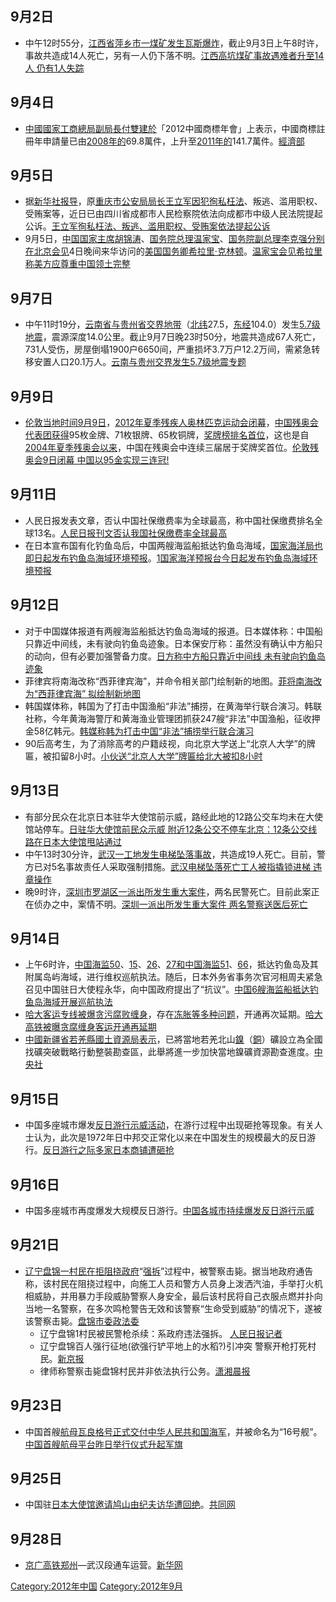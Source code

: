 <noinclude></noinclude>

## 9月2日

  - 中午12时55分，[江西省](../Page/江西省.md "wikilink")[萍乡市一煤矿发生瓦斯爆炸](../Page/萍乡市.md "wikilink")，截止9月3日上午8时许，事故共造成14人死亡，另有一人仍下落不明。[江西高坑煤矿事故遇难者升至14人
    仍有1人失踪](http://www.chinanews.com/gn/2012/09-03/4152107.shtml)

## 9月4日

  - [中國](../Page/中國.md "wikilink")[國家工商總局副局長付雙建於](https://zh.wikipedia.org/wiki/國家工商總局 "wikilink")「2012中國商標年會」上表示，中國商標註冊年申請量已由[2008年的](../Page/2008年.md "wikilink")69.8萬件，上升至[2011年的](../Page/2011年.md "wikilink")141.7萬件。[經濟部](http://www.taiwantrade.com.tw/CH/bizsearchdetail/6706515/C?keyword0=)

## 9月5日

  - 据[新华社报导](../Page/新华社.md "wikilink")，原[重庆市](../Page/重庆市.md "wikilink")[公安局局长](https://zh.wikipedia.org/wiki/公安局 "wikilink")[王立军因犯徇私枉法](../Page/王立军事件.md "wikilink")、叛逃、滥用职权、受贿案等，近日已由四川省成都市人民检察院依法向成都市中级人民法院提起公诉。[王立军徇私枉法、叛逃、滥用职权、受贿案依法提起公诉](http://news.xinhuanet.com/legal/2012-09/05/c_112974426.htm)
  - 9月5日，[中国国家主席](../Page/中华人民共和国主席.md "wikilink")[胡锦涛](../Page/胡锦涛.md "wikilink")、[国务院总理](../Page/中华人民共和国国务院总理.md "wikilink")[温家宝](../Page/温家宝.md "wikilink")、[国务院副总理](../Page/中华人民共和国国务院副总理.md "wikilink")[李克强分别在北京会见](../Page/李克强.md "wikilink")4日晚间来华访问的[美国国务卿](../Page/美国国务卿.md "wikilink")[希拉里·克林顿](../Page/希拉里·克林顿.md "wikilink")。[温家宝会见希拉里称美方应尊重中国领土完整](http://news.sina.com.cn/c/2012-09-06/022825108852.shtml)

## 9月7日

  - 中午11时19分，[云南省与](../Page/云南省.md "wikilink")[贵州省交界地带](../Page/贵州省.md "wikilink")（[北纬](https://zh.wikipedia.org/wiki/北纬 "wikilink")27.5，[东经](https://zh.wikipedia.org/wiki/东经 "wikilink")104.0）发生[5.7级地震](../Page/2012年彝良地震.md "wikilink")，震源深度14.0公里。截止9月7日晚23时50分，地震共造成67人死亡，731人受伤，房屋倒塌1900户6650间，严重损坏3.7万户12.2万间，需紧急转移安置人口20.1万人。[云南与贵州交界发生5.7级地震专题](http://society.people.com.cn/GB/8217/348892/index.html)

## 9月9日

  - [伦敦当地时间](https://zh.wikipedia.org/wiki/伦敦时间 "wikilink")[9月9日](../Page/9月9日.md "wikilink")，[2012年夏季残疾人奥林匹克运动会闭幕](https://zh.wikipedia.org/wiki/2012年夏季残疾人奥林匹克运动会 "wikilink")，[中国残奥会代表团获得](https://zh.wikipedia.org/wiki/2012年夏季残疾人奧林匹克運動會中华人民共和国代表團 "wikilink")95枚金牌、71枚银牌、65枚铜牌，[奖牌榜排名首位](../Page/2012年夏季殘奧會獎牌榜.md "wikilink")，这也是自[2004年夏季残奥会以来](https://zh.wikipedia.org/wiki/2004年夏季残奥会 "wikilink")，中国在残奥会中连续三届居于奖牌奖首位。[伦敦残奥会9日闭幕
    中国以95金实现三连冠\!](http://international.caixun.com/content/20120910/NE037f7l.html)

## 9月11日

  - 人民日报发表文章，否认中国社保缴费率为全球最高，称中国社保缴费排名全球13名。[人民日报刊文否认我国社保缴费率全球最高](http://news.sina.com.cn/c/2012-09-11/025925143589.shtml)
  - 在日本宣布国有化钓鱼岛后，中国两艘海监船抵达钓鱼岛海域，[国家海洋局也即日起发布钓鱼岛海域环境预报](https://zh.wikipedia.org/wiki/中华人民共和国国家海洋局 "wikilink")。[1](http://wei.sohu.com/20120911/n352845593.shtml?pvid=tc_news&a=&b=中国两海监船抵钓鱼岛海域)[国家海洋预报台今日起发布钓鱼岛海域环境预报](http://politics.gmw.cn/2012-09/11/content_5040911.htm)

## 9月12日

  - 对于中国媒体报道有两艘海监船抵达钓鱼岛海域的报道。日本媒体称：中国船只靠近中间线，未有驶向钓鱼岛迹象。日本保安厅称：虽然没有确认中方船只的动向，但有必要加强警备力度。[日方称中方船只靠近中间线
    未有驶向钓鱼岛迹象](http://news.sohu.com/20120912/n352961583.shtml)
  - 菲律宾将南海改称“西菲律宾海”，并命令相关部门绘制新的地图。[菲将南海改为“西菲律宾海”
    拟绘制新地图](http://news.sina.com.cn/c/2012-09-12/154825158052.shtml)
  - 韩国媒体称，韩国为了打击中国渔船“非法”捕捞，在黄海举行联合演习。韩联社称，今年黄海海警厅和黄海渔业管理团抓获247艘“非法”中国渔船，征收押金58亿韩元。[韩媒称韩为打击中国“非法”捕捞举行联合演习](http://news.sina.com.cn/w/2012-09-12/173125158550.shtml)
  - 90后高考生，为了消除高考的户籍歧视，向北京大学送上“北京人大学”的牌匾，被扣留8小时。[小伙送“北京人大学”牌匾给北大被扣8小时](http://news.sina.com.cn/s/2012-09-12/050525153289.shtml)

## 9月13日

  - 有部分民众在北京日本驻华大使馆前示威，路经此地的12路公交车均未在大使馆站停车。[日驻华大使馆前民众示威
    附近12条公交不停车](http://politics.gmw.cn/2012-09/13/content_5066461.htm)[北京：12条公交线路在日本大使馆甩站通过](http://news.ifeng.com/mainland/special/diaoyudaozhengduan/content-3/detail_2012_09/13/17589703_0.shtml)
  - 中午13时30分许，[武汉一工地发生电梯坠落事故](https://zh.wikipedia.org/wiki/武汉 "wikilink")，共造成19人死亡。目前，警方已对5名事故责任人采取强制措施。[武汉电梯坠落死亡工人被指撬锁进梯
    违章操作](http://www.cqcb.com/cbnews/gngjnews/2012-09-15/1591711.html)
  - 晚9时许，[深圳市](../Page/深圳市.md "wikilink")[罗湖区一派出所发生重大案件](https://zh.wikipedia.org/wiki/罗湖区 "wikilink")，两名民警死亡。目前此案正在侦办之中，案情不明。[深圳一派出所发生重大案件
    两名警察送医后死亡](http://news.cnwest.com/content/2012-09/14/content_7249944.htm)

## 9月14日

  - 上午6时许，[中国海监50](https://zh.wikipedia.org/wiki/中国海监50 "wikilink")、[15](https://zh.wikipedia.org/wiki/中国海监50 "wikilink")、[26](https://zh.wikipedia.org/wiki/中国海监26 "wikilink")、[27和](https://zh.wikipedia.org/wiki/中国海监27 "wikilink")[中国海监51](https://zh.wikipedia.org/wiki/中国海监51 "wikilink")、[66](https://zh.wikipedia.org/wiki/中国海监66 "wikilink")，抵达钓鱼岛及其附属岛屿海域，进行维权巡航执法。随后，日本外务省事务次官河相周夫紧急召见中国驻日大使程永华，向中国政府提出了“抗议”。[中国6艘海监船抵达钓鱼岛海域开展巡航执法](http://news.qq.com/a/20120914/000620.htm?qq=0&ADUIN=191910910&ADSESSION=1347586155&ADTAG=CLIENT.QQ.4789_.0)
  - [哈大客运专线被爆贪污腐败缠身](../Page/哈大客运专线.md "wikilink")，存在[冻胀等多种问题](https://zh.wikipedia.org/wiki/冻胀 "wikilink")，开通再次延期。[哈大高铁被曝贪腐缠身客运开通再延期](http://finance.qq.com/a/20120914/004519.htm?pgv_ref=aio2012&ptlang=2052)
  - [中國](../Page/中國.md "wikilink")[新疆省若羌縣國土資源局表示](https://zh.wikipedia.org/wiki/新疆省 "wikilink")，已將當地若羌北山[鎳](https://zh.wikipedia.org/wiki/鎳 "wikilink")（[銅](https://zh.wikipedia.org/wiki/銅 "wikilink")）礦設立為全國找礦突破戰略行動整裝勘查區，此舉將進一步加快當地鎳礦資源勘查進度。[中央社](https://web.archive.org/web/20121111174203/http://www.cna.com.tw/News/aCN/201210050202.aspx)

## 9月15日

  - 中国多座城市爆发[反日游行示威活动](../Page/2012年中国反日示威活动.md "wikilink")，在游行过程中出现砸抢等现象。有关人士认为，此次是1972年日中邦交正常化以来在中国发生的规模最大的反日游行。[反日游行之际多家日本商铺遭砸抢](http://www.bbc.co.uk/zhongwen/simp/chinese_news/2012/09/120915_china_japan_violentdemo.shtml)

## 9月16日

  - 中国多座城市再度爆发大规模反日游行。[中国各城市持续爆发反日游行示威](http://www.bbc.co.uk/zhongwen/simp/chinese_news/2012/09/120916_china_diaoyu_protest.shtml)

## 9月21日

  - [辽宁](https://zh.wikipedia.org/wiki/辽宁 "wikilink")[盘锦一村民在拒阻挠政府](https://zh.wikipedia.org/wiki/盘锦 "wikilink")“[强拆](https://zh.wikipedia.org/wiki/强拆 "wikilink")”过程中，被警察击毙。据当地政府通告称，该村民在阻挠过程中，向施工人员和警方人员身上泼洒汽油，手举打火机相威胁，并用暴力手段威胁警察人身安全，最后该村民将自己衣服点燃并扑向当地一名警察，在多次鸣枪警告无效和该警察“生命受到威胁”的情况下，遂被该警察击毙。[盘锦市委政法委](http://www.cnr.cn/gundong/201209/t20120924_510977979.shtml)
      - 辽宁盘锦1村民被民警枪杀续：系政府违法强拆。
        [人民日报记者](http://news.ifeng.com/mainland/detail_2012_09/23/17834457_0.shtml)
      - 辽宁盘锦百人强行征地(欲强行铲平地上的水稻?)引冲突
        警察开枪打死村民。[新京报](http://news.qq.com/a/20120923/000625.htm)
      - 律师称警察击毙盘锦村民并非依法执行公务。[潇湘晨报](http://news.dichan.sina.com.cn/2012/09/24/570472.html)

## 9月23日

  - 中国首艘[航母](https://zh.wikipedia.org/wiki/航母 "wikilink")[瓦良格号正式交付](https://zh.wikipedia.org/wiki/瓦良格号航空母舰 "wikilink")[中华人民共和国海军](https://zh.wikipedia.org/wiki/中华人民共和国海军 "wikilink")，并被命名为“16号舰”。[中国首艘航母平台昨日举行仪式升起军旗](http://www.china.com.cn/photochina/2012-09/24/content_26606967.htm)

## 9月25日

  - 中国驻[日本大使馆邀请](../Page/日本.md "wikilink")[鸠山由纪夫访华遭回绝](https://zh.wikipedia.org/wiki/鸠山由纪夫 "wikilink")。[共同网](http://news.ifeng.com/jingcaishipin/detail_2012_09/25/17886370_0.shtml)

## 9月28日

  - [京广高铁郑州](https://zh.wikipedia.org/wiki/京广深港客运专线 "wikilink")—武汉段通车运营。[新华网](http://news.xinhuanet.com/yzyd/local/20120928/c_113247846.htm)

<noinclude> </noinclude>

[Category:2012年中国](https://zh.wikipedia.org/wiki/Category:2012年中国 "wikilink")
[Category:2012年9月](https://zh.wikipedia.org/wiki/Category:2012年9月 "wikilink")